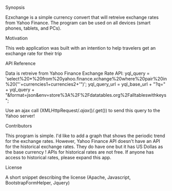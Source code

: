 Synopsis

Ezxchange is a simple currency convert that will retreive exchange rates from Yahoo Finance. The program can be used on all devices (smart phones, tablets, and PCs). 

Motivation

This web application was built with an intention to help travelers get an exchange rate for their trip 


API Reference

Data is retreive from Yahoo Finance Exchange Rate API:
yql_query = 'select%20*%20from%20yahoo.finance.xchange%20where%20pair%20in%20("'+currencies1+currencies2+'")';
yql_query_url = yql_base_url + "?q=" + yql_query + "&format=json&env=store%3A%2F%2Fdatatables.org%2Falltableswithkeys";

Use an  ajax call (XMLHttpRequest/$.ajax()/$.get()) to send this query to the Yahoo server!

Contributors

This program is simple. I'd like to add a graph that shows the periodic trend for the exchange rates. However, Yahoo Finance API doesn't have an API for the historical exchange rates.
They do have one but it has US Dollas as the base currency ! APIs for historical rates are not free. If anyone has access to historical rates, please expand this app. 

License

A short snippet describing the license (Apache, Javascript, BootstrapFormHelper, Jquery)
